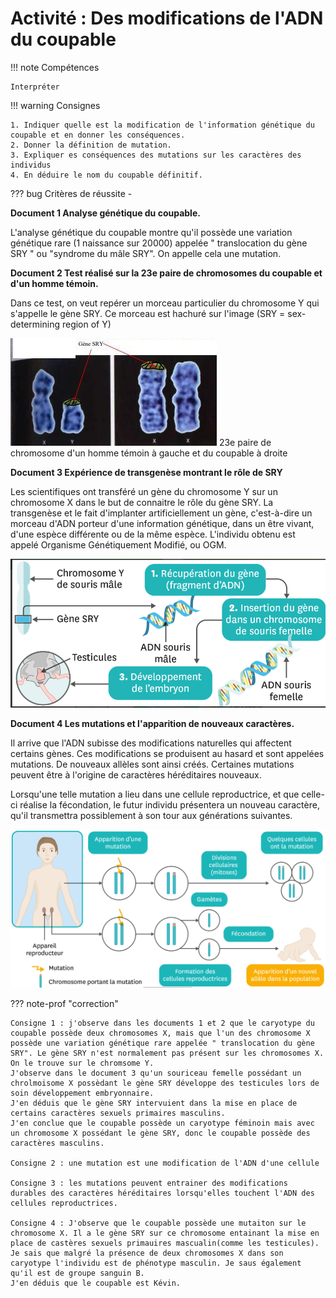 # Activité : Des modifications de l'ADN du coupable

!!! note Compétences

    Interpréter 

!!! warning Consignes

    1. Indiquer quelle est la modification de l'information génétique du coupable et en donner les conséquences.
    2. Donner la définition de mutation.
    3. Expliquer es conséquences des mutations sur les caractères des individus
    4. En déduire le nom du coupable définitif.
    
??? bug Critères de réussite
    - 



<div markdown style="page-break-after: always;">

**Document 1 Analyse génétique du coupable.**

L'analyse génétique du coupable montre qu'il possède une variation génétique rare (1 naissance sur 20000) appelée " translocation du gène SRY " ou "syndrome du mâle SRY". On appelle cela une mutation.

</div>

**Document 2 Test réalisé sur la 23e paire de chromosomes du coupable et d'un homme témoin.**

Dans ce test, on veut repérer un morceau particulier du chromosome Y qui s'appelle le gène SRY. Ce morceau est hachuré sur l'image (SRY = sex-determining region of Y)

![](image-2.png)
23e paire de chromosome d'un homme témoin à gauche et du coupable à droite

**Document 3 Expérience de transgenèse montrant le rôle de SRY**

Les scientifiques ont transféré un gène du chromosome Y sur un chromosome X dans le but de connaitre le rôle du gène SRY. La transgenèse et le fait d'implanter artificiellement un gène, c'est-à-dire un morceau d'ADN porteur d'une information génétique, dans un être vivant, d'une espèce différente ou de la même espèce. L'individu obtenu est appelé Organisme Génétiquement Modifié, ou OGM.

![](pictures/trangenese.png)

**Document 4 Les mutations et l'apparition de nouveaux caractères.**


Il arrive que l'ADN subisse des modifications naturelles qui affectent certains gènes. Ces modifications se produisent au hasard et sont appelées mutations. De nouveaux allèles sont ainsi créés. Certaines mutations peuvent être à l'origine de caractères héréditaires nouveaux.

Lorsqu'une telle mutation a lieu dans une cellule reproductrice, et que celle-ci réalise la fécondation, le futur individu présentera un nouveau caractère, qu'il transmettra possiblement à son tour aux générations suivantes. 


![](pictures/devenirMutations.png)


??? note-prof "correction"

    Consigne 1 : j'observe dans les documents 1 et 2 que le caryotype du coupable possède deux chromosomes X, mais que l'un des chromosome X possède une variation génétique rare appelée " translocation du gène SRY". Le gène SRY n'est normalement pas présent sur les chromosomes X. On le trouve sur le chromsome Y. 
    J'observe dans le document 3 qu'un souriceau femelle possédant un chrolmoisome X possèdant le gène SRY développe des testicules lors de soin développement embryonnaire.
    J'en déduis que le gène SRY intervuient dans la mise en place de certains caractères sexuels primaires masculins.
    J'en conclue que le coupable possède un caryotype féminoin mais avec un chromosome X possédant le gène SRY, donc le coupable possède des caractères masculins.

    Consigne 2 : une mutation est une modification de l'ADN d'une cellule

    Consigne 3 : les mutations peuvent entrainer des modifications durables des caractères héréditaires lorsqu'elles touchent l'ADN des cellules reproductrices.

    Consigne 4 : J'observe que le coupable possède une mutaiton sur le chromosome X. Il a le gène SRY sur ce chromosome entainant la mise en place de castères sexuels primauires mascualin(comme les testicules).
    Je sais que malgré la présence de deux chromosomes X dans son caryotype l'individu est de phénotype masculin. Je saus également qu'il est de groupe sanguin B. 
    J'en déduis que le coupable est Kévin.